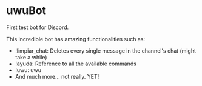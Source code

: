# uwuBot
 First test bot for Discord.
 
This incredible bot has amazing functionalities such as:
* !limpiar_chat: Deletes every single message in the channel's chat (might take a while)
* !ayuda: Reference to all the available commands
* !uwu: uwu
* And much more... not really. YET!
